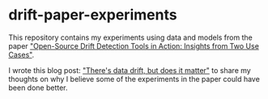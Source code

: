 # drift-paper-experiments

This repository contains my experiments using data and models from the paper ["Open-Source Drift Detection Tools in Action: Insights from Two Use Cases"](https://arxiv.org/abs/2404.18673).

I wrote this blog post: ["There's data drift, but does it matter"](https://www.nannyml.com/blog/data-drift-does-it-matter) to share my thoughts on why I believe some of the experiments in the paper could have been done better.
